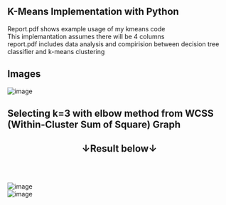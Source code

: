

 ## K-Means Implementation with Python </br>
 Report.pdf shows example usage of my kmeans code</br>
 This implemantation assumes there will be 4 columns</br> report.pdf includes data analysis and compirision between decision tree classifier and k-means clustering
 ## Images</br>
 ![image](https://user-images.githubusercontent.com/75019129/201911092-5ed6be6f-bb11-4cfd-8a20-90b5a51bba83.png)
</br>
## Selecting k=3 with elbow method from WCSS (Within-Cluster Sum of Square) Graph </br> 
## <p align="center"> ↓Result below↓ </p> </br>


![image](https://user-images.githubusercontent.com/75019129/201911144-500e255c-6e93-4965-ba44-64701d20e10b.png)
</br>
![image](https://user-images.githubusercontent.com/75019129/201911167-ae6bc410-cc35-454d-aa45-7194bf511162.png)


